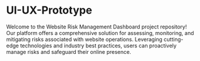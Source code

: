 # UI-UX-Prototype
Welcome to the Website Risk Management Dashboard project repository! Our platform offers a comprehensive solution for assessing, monitoring, and mitigating risks associated with website operations. Leveraging cutting-edge technologies and industry best practices, users can proactively manage risks and safeguard their online presence.
